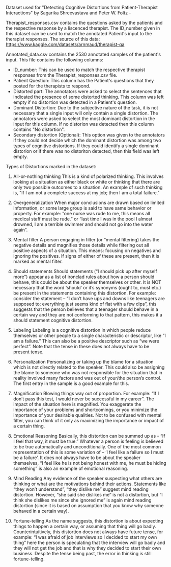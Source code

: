 Dataset used for "Detecting Cognitive Distortions from Patient-Therapist Interactions" by Sagarika Shreevastava and Peter W. Foltz - 

Therapist_responses.csv contains the questions asked by the patients and the respective response by a liscenced therapist. The ID_number given in this dataset can be used to match the annotated Patient's input to the therapist responses. The source of this data: https://www.kaggle.com/datasets/arnmaud/therapist-qa

Annotated_data.csv contains the 2530 annotated samples of the patient's input. This file contains the following columns:
- ID_number: This can be used to match the respective therapist responses from the Therapist_responses.csv file.
- Patient Question: This column has the Patient's questions that they posted for the therapists to respond. 
- Distorted part: The annotators were asked to select the sentences that indicated the presence of some distorted thinking. This column was left empty if no distortion was detected in a Patient's question. 
- Dominant Distortion: Due to the subjective nature of the task, it is not necessary that a single input will only contain a single distortion. The annotators were asked to select the most dominant distortion in the input for this column. If no distorion was detected then this column contains "No distortion".
- Secondary distortion (Optional): This option was given to the annotators if they could not decide which the dominant distortion was among two types of cognitive distortions. If they could identify a single dominant distorion or if there was no distoriton detected, then this field was left empty. 

Types of Distortions marked in the dataset:

1. All-or-nothing thinking
This is a kind of polarized thinking. This involves looking at a situation as either black or white or thinking that there are only two possible outcomes to a situation. An example of such thinking is, "If I am not a complete success at my job; then I am a total failure."

2. Overgeneralization
When major conclusions are drawn based on limited information, or some large group is said to have same behavior or property. For example: “one nurse was rude to me, this means all medical staff must be rude.” or “last time I was in the pool I almost drowned, I am a terrible swimmer and should not go into the water again”.

3. Mental filter
A person engaging in filter (or “mental filtering) takes the negative details and magnifies those details while filtering out all positive aspects of a situation. This means: focusing on negatives and ignoring the positives. If signs of either of these are present, then it is marked as mental filter.

4. Should statements
Should statements (“I should pick up after myself more”) appear as a list of ironclad rules about how a person should behave, this could be about the speaker themselves or other. It is NOT necessary that the word ‘should’ or it’s synonyms (ought to, must etc.) be present in the statements containing this distortion. For example: consider the statement – “I don’t have ups and downs like teenagers are supposed to; everything just seems kind of flat with a few dips”, this suggests that the person believes that a teenager should behave in a certain way and they are not conforming to that pattern, this makes it a should statement cognitive distortion.

5. Labeling
Labeling is a cognitive distortion in which people reduce themselves or other people to a single characteristic or descriptor, like “I am a failure.” This can also be a positive descriptor such as “we were perfect”. Note that the tense in these does not always have to be present tense.

6. Personalization
Personalizing or taking up the blame for a situation which is not directly related to the speaker. This could also be assigning the blame to someone who was not responsible for the situation that in reality involved many factors and was out of your/the person’s control. The first entry in the sample is a good example for this.

7. Magnification
Blowing things way out of proportion. For example: “If I don’t pass this test, I would never be successful in my career”. The impact of the situation here is magnified. You exaggerate the importance of your problems and shortcomings, or you minimize the importance of your desirable qualities. Not to be confused with mental filter, you can think of it only as maximizing the importance or impact of a certain thing.

8. Emotional Reasoning
Basically, this distortion can be summed up as - “If I feel that way, it must be true.” Whatever a person is feeling is believed to be true automatically and unconditionally. One of the most common representation of this is some variation of – ‘I feel like a failure so I must be a failure’. It does not always have to be about the speaker themselves, “I feel like he is not being honest with me, he must be hiding something” is also an example of emotional reasoning.

9. Mind Reading
Any evidence of the speaker suspecting what others are thinking or what are the motivations behind their actions. Statements like “they won’t understand”, “they dislike me” suggest mind reading distortion. However, “she said she dislikes me” is not a distortion, but “I think she dislikes me since she ignored me” is again mind reading distortion (since it is based on assumption that you know why someone behaved in a certain way).

10. Fortune-telling
As the name suggests, this distortion is about expecting things to happen a certain way, or assuming that thing will go badly. Counterintuitively, this distortion does not always have future tense, for example: “I was afraid of job interviews so I decided to start my own thing” here the person is speculating that the interview will go badly and they will not get the job and that is why they decided to start their own business. Despite the tense being past, the error in thinking is still fortune-telling.